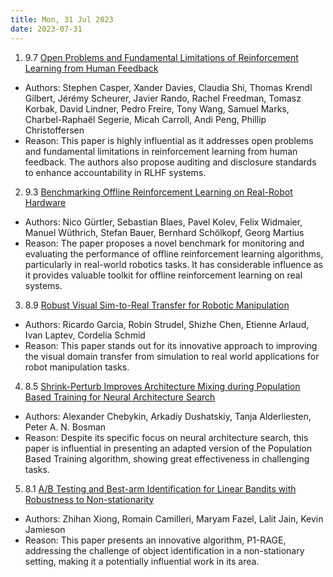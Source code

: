 ```yaml
---
title: Mon, 31 Jul 2023
date: 2023-07-31
---
```

1. 9.7 [Open Problems and Fundamental Limitations of Reinforcement Learning from Human Feedback](https://arxiv.org/abs/2307.15217)
* Authors: Stephen Casper, Xander Davies, Claudia Shi, Thomas Krendl Gilbert, Jérémy Scheurer, Javier Rando, Rachel Freedman, Tomasz Korbak, David Lindner, Pedro Freire, Tony Wang, Samuel Marks, Charbel-Raphaël Segerie, Micah Carroll, Andi Peng, Phillip Christoffersen
* Reason: This paper is highly influential as it addresses open problems and fundamental limitations in reinforcement learning from human feedback. The authors also propose auditing and disclosure standards to enhance accountability in RLHF systems.

2. 9.3 [Benchmarking Offline Reinforcement Learning on Real-Robot Hardware](https://arxiv.org/abs/2307.15690)
* Authors: Nico Gürtler, Sebastian Blaes, Pavel Kolev, Felix Widmaier, Manuel Wüthrich, Stefan Bauer, Bernhard Schölkopf, Georg Martius
* Reason: The paper proposes a novel benchmark for monitoring and evaluating the performance of offline reinforcement learning algorithms, particularly in real-world robotics tasks. It has considerable influence as it provides valuable toolkit for offline reinforcement learning on real systems.

3. 8.9 [Robust Visual Sim-to-Real Transfer for Robotic Manipulation](https://arxiv.org/abs/2307.15320)
* Authors: Ricardo Garcia, Robin Strudel, Shizhe Chen, Etienne Arlaud, Ivan Laptev, Cordelia Schmid
* Reason: This paper stands out for its innovative approach to improving the visual domain transfer from simulation to real world applications for robot manipulation tasks.

4. 8.5 [Shrink-Perturb Improves Architecture Mixing during Population Based Training for Neural Architecture Search](https://arxiv.org/abs/2307.15621)
* Authors: Alexander Chebykin, Arkadiy Dushatskiy, Tanja Alderliesten, Peter A. N. Bosman
* Reason: Despite its specific focus on neural architecture search, this paper is influential in presenting an adapted version of the Population Based Training algorithm, showing great effectiveness in challenging tasks.

5. 8.1 [A/B Testing and Best-arm Identification for Linear Bandits with Robustness to Non-stationarity](https://arxiv.org/abs/2307.15154)
* Authors: Zhihan Xiong, Romain Camilleri, Maryam Fazel, Lalit Jain, Kevin Jamieson
* Reason: This paper presents an innovative algorithm, P1-RAGE, addressing the challenge of object identification in a non-stationary setting, making it a potentially influential work in its area.

